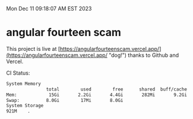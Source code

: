 Mon Dec 11 09:18:07 AM EST 2023

# angular fourteen scam


This project is live at [https://angularfourteenscam.vercel.app/](https://angularfourteenscam.vercel.app/ "dog!") thanks to Github and Vercel.

CI Status: 

```bash
System Memory
               total        used        free      shared  buff/cache   available
Mem:            15Gi       2.2Gi       4.4Gi       282Mi       9.2Gi        13Gi
Swap:          8.0Gi        17Mi       8.0Gi
System Storage
921M	.
```
